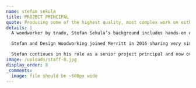 ```yaml
---
name: stefan sekula
title: PROJECT PRINCIPAL
quote: Producing some of the highest quality, most complex work on either coast has earned our reputation for excellence.
details: |
  A woodworker by trade, Stefan Sekula’s background includes hands-on experience in carpentry, framing, shop drawing, fabrication, finishing and installation of architectural millwork. In 1989 he partnered with Design Woodworking founder David Wolfolk and together they grew the Lodi, California-based company to $9 million in annual revenue.

  Stefan and Design Woodworking joined Merritt in 2016 sharing very similar clients, projects and philosophies. Stefan and team have become valuable assets to the Merritt family and together they are approaching great new opportunities to grow, learn and problem solve as one.

  Stefan continues in his role as a senior project principal and now oversees Merritt West’s operations.
image: /uploads/staff-8.jpg
display_order: 8
_comments:
  image: file should be ~600px wide
---
```



